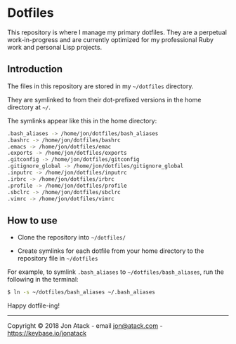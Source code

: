 # Dotfiles

This repository is where I manage my primary dotfiles. They are a perpetual work-in-progress and are currently optimized for my professional Ruby work and personal Lisp projects.


## Introduction

The files in this repository are stored in my `~/dotfiles` directory.

They are symlinked to from their dot-prefixed versions in the home directory at `~/`.

The symlinks appear like this in the home directory:

```bash
.bash_aliases -> /home/jon/dotfiles/bash_aliases
.bashrc -> /home/jon/dotfiles/bashrc
.emacs -> /home/jon/dotfiles/emac
.exports -> /home/jon/dotfiles/exports
.gitconfig -> /home/jon/dotfiles/gitconfig
.gitignore_global -> /home/jon/dotfiles/gitignore_global
.inputrc -> /home/jon/dotfiles/inputrc
.irbrc -> /home/jon/dotfiles/irbrc
.profile -> /home/jon/dotfiles/profile
.sbclrc -> /home/jon/dotfiles/sbclrc
.vimrc -> /home/jon/dotfiles/vimrc
```

## How to use

- Clone the repository into `~/dotfiles/`

- Create symlinks for each dotfile from your home directory to the repository file in `~/dotfiles`

For example, to symlink `.bash_aliases` to `~/dotfiles/bash_aliases`, run the following in the terminal:

```bash
$ ln -s ~/dotfiles/bash_aliases ~/.bash_aliases
```

Happy dotfile-ing!

------------------------------------------------------------------------------

Copyright © 2018 Jon Atack - email jon@atack.com - https://keybase.io/jonatack

